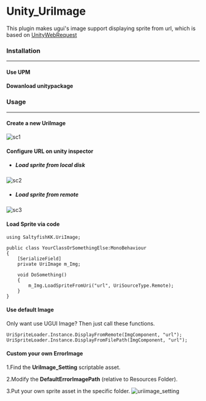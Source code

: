 # Unity_UriImage
This plugin makes ugui's image support displaying sprite from url, which is based on [UnityWebRequest](https://docs.unity3d.com/ScriptReference/Networking.UnityWebRequestTexture.GetTexture.html)

### Installation
***
#### Use UPM
#### Dowanload unitypackage


### Usage
***
#### Create a new UriImage
![sc1](https://user-images.githubusercontent.com/25216715/169456106-ea284351-0722-48ac-88e2-fa6e5658a66e.gif)
#### Configure URL on unity inspector
* ##### Load sprite from local disk
![sc2](https://user-images.githubusercontent.com/25216715/169456991-f832ab00-b18c-4f74-a455-07255de9649d.gif)
* ##### Load sprite from remote
![sc3](https://user-images.githubusercontent.com/25216715/169456991-f832ab00-b18c-4f74-a455-07255de9649d.gif) 
#### Load Sprite via code
```Csharp
using SaltyfishKK.UriImage;

public class YourClassOrSomethingElse:MonoBehaviour
{
    [SerializeField]
    private UriImage m_Img;
    
    void DoSomething()
    {
        m_Img.LoadSpriteFromUri("url", UriSourceType.Remote);
    }
}
```
#### Use default Image
Only want use UGUI Image? Then just call these functions.
```Csharp
UriSpriteLoader.Instance.DisplayFromRemote(ImgComponent, "url");
UriSpriteLoader.Instance.DisplayFromFilePath(ImgComponent, "url");
```
#### Custom your own ErrorImage
1.Find the <b>UriImage_Setting</b> scriptable asset.

2.Modify the <b>DefaultErrorImagePath</b> (relative to Resources Folder).

3.Put your own sprite asset in the specific folder.
![uriimage_setting](https://user-images.githubusercontent.com/25216715/169448552-472b09e8-8b83-4015-bf72-b4f24af34c18.png)
